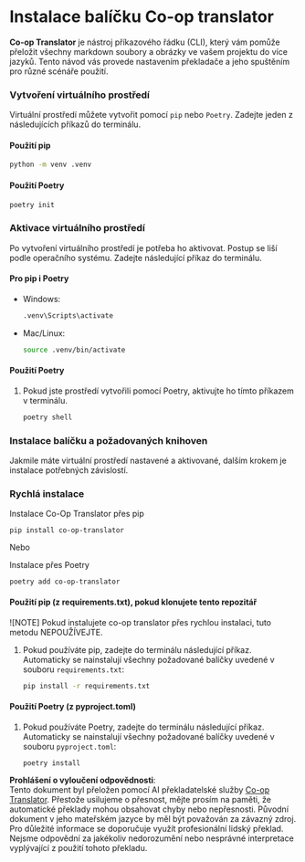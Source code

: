 <!--
CO_OP_TRANSLATOR_METADATA:
{
  "original_hash": "b6d85d887d2664539a438dae5d0dfa50",
  "translation_date": "2025-06-12T18:37:07+00:00",
  "source_file": "getting_started/command-line-guide/install-package.md",
  "language_code": "cs"
}
-->
# Instalace balíčku Co-op translator

**Co-op Translator** je nástroj příkazového řádku (CLI), který vám pomůže přeložit všechny markdown soubory a obrázky ve vašem projektu do více jazyků. Tento návod vás provede nastavením překladače a jeho spuštěním pro různé scénáře použití.

### Vytvoření virtuálního prostředí

Virtuální prostředí můžete vytvořit pomocí `pip` nebo `Poetry`. Zadejte jeden z následujících příkazů do terminálu.

#### Použití pip

```bash
python -m venv .venv
```

#### Použití Poetry

```bash
poetry init
```

### Aktivace virtuálního prostředí

Po vytvoření virtuálního prostředí je potřeba ho aktivovat. Postup se liší podle operačního systému. Zadejte následující příkaz do terminálu.

#### Pro pip i Poetry

- Windows:

    ```bash
    .venv\Scripts\activate
    ```

- Mac/Linux:

    ```bash
    source .venv/bin/activate
    ```

#### Použití Poetry

1. Pokud jste prostředí vytvořili pomocí Poetry, aktivujte ho tímto příkazem v terminálu.

    ```bash
    poetry shell
    ```

### Instalace balíčku a požadovaných knihoven

Jakmile máte virtuální prostředí nastavené a aktivované, dalším krokem je instalace potřebných závislostí.

### Rychlá instalace

Instalace Co-Op Translator přes pip

```
pip install co-op-translator
```  
Nebo

Instalace přes Poetry  
```
poetry add co-op-translator
```

#### Použití pip (z requirements.txt), pokud klonujete tento repozitář

![NOTE] Pokud instalujete co-op translator přes rychlou instalaci, tuto metodu NEPOUŽÍVEJTE.

1. Pokud používáte pip, zadejte do terminálu následující příkaz. Automaticky se nainstalují všechny požadované balíčky uvedené v souboru `requirements.txt`:

    ```bash
    pip install -r requirements.txt
    ```

#### Použití Poetry (z pyproject.toml)

1. Pokud používáte Poetry, zadejte do terminálu následující příkaz. Automaticky se nainstalují všechny požadované balíčky uvedené v souboru `pyproject.toml`:

    ```bash
    poetry install
    ```

**Prohlášení o vyloučení odpovědnosti**:  
Tento dokument byl přeložen pomocí AI překladatelské služby [Co-op Translator](https://github.com/Azure/co-op-translator). Přestože usilujeme o přesnost, mějte prosím na paměti, že automatické překlady mohou obsahovat chyby nebo nepřesnosti. Původní dokument v jeho mateřském jazyce by měl být považován za závazný zdroj. Pro důležité informace se doporučuje využít profesionální lidský překlad. Nejsme odpovědní za jakékoliv nedorozumění nebo nesprávné interpretace vyplývající z použití tohoto překladu.